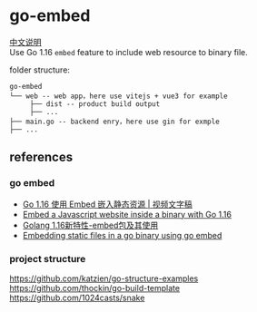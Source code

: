 # go-embed

[中文说明](README-cn.md)  
Use Go 1.16 `embed` feature to include web resource to binary file.

folder structure:
```
go-embed
└── web -- web app，here use vitejs + vue3 for example
     ├── dist -- product build output
     ├── ...
├── main.go -- backend enry，here use gin for exmple
├── ...
```

## references
### go embed
- [Go 1.16 使用 Embed 嵌入静态资源 | 视频文字稿](https://jishuin.proginn.com/p/763bfbd3aa2e)
- [Embed a Javascript website inside a binary with Go 1.16](https://blog.lawrencejones.dev/golang-embed)
- [Golang 1.16新特性-embed包及其使用](https://www.cnblogs.com/niuben/p/14461973.html)
- [Embedding static files in a go binary using go embed](https://harsimranmaan.medium.com/embedding-static-files-in-a-go-binary-using-go-embed-bac505f3cb9a)

### project structure
https://github.com/katzien/go-structure-examples
https://github.com/thockin/go-build-template
https://github.com/1024casts/snake